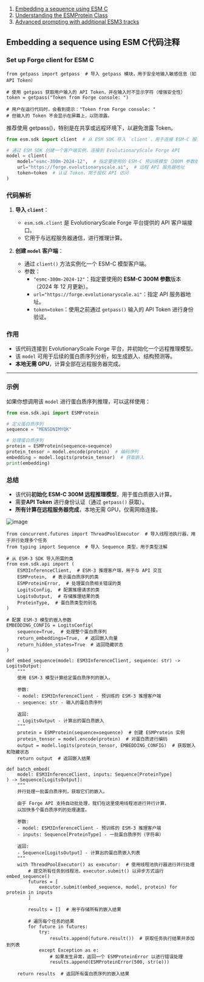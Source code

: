 1. [Embedding a sequence using ESM C](https://github.com/evolutionaryscale/esm/blob/main/cookbook/tutorials/2_embed.ipynb)  
2. [Understanding the ESMProtein Class](https://github.com/evolutionaryscale/esm/blob/main/cookbook/tutorials/1_esmprotein.ipynb)  
3. [Advanced prompting with additional ESM3 tracks](https://github.com/evolutionaryscale/esm/blob/main/cookbook/tutorials/4_forge_generate.ipynb)  
## Embedding a sequence using ESM C代码注释
### Set up Forge client for ESM C
```
from getpass import getpass  # 导入 getpass 模块，用于安全地输入敏感信息（如 API Token）

# 使用 getpass 获取用户输入的 API Token，并在输入时不显示字符（增强安全性）
token = getpass("Token from Forge console: ")

# 用户在运行代码时，会看到提示："Token from Forge console: "
# 但输入的 Token 不会显示在屏幕上，以防泄露。

```
推荐使用 getpass()，特别是在共享或远程环境下，以避免泄露 Token。    


```python
from esm.sdk import client  # 从 ESM SDK 导入 `client`，用于连接 ESM-C 服务器

# 通过 ESM SDK 创建一个客户端实例，连接到 EvolutionaryScale Forge API
model = client(
    model="esmc-300m-2024-12",  # 指定要使用的 ESM-C 预训练模型（300M 参数版本，2024 年 12 月版本）
    url="https://forge.evolutionaryscale.ai",  # 远程 API 服务器地址
    token=token  # 认证 Token，用于授权 API 访问
)
```

### **代码解析**
1. **导入 `client`**：  
   - `esm.sdk.client` 是 EvolutionaryScale Forge 平台提供的 API 客户端接口。
   - 它用于与远程服务器通信，进行推理计算。

2. **创建 `model` 客户端**：
   - 通过 `client()` 方法实例化一个 ESM-C 模型客户端。
   - 参数：
     - `"esmc-300m-2024-12"`：指定要使用的 **ESM-C 300M 参数**版本（2024 年 12 月更新）。
     - `url="https://forge.evolutionaryscale.ai"`：指定 API 服务器地址。
     - `token=token`：使用之前通过 `getpass()` 输入的 API Token 进行身份验证。

### **作用**
- 该代码连接到 EvolutionaryScale Forge 平台，并初始化一个远程推理模型。
- 该 `model` 可用于后续的蛋白质序列分析，如生成嵌入、结构预测等。
- **本地无需 GPU**，计算全部在远程服务器完成。

---

### **示例**
如果你想调用该 `model` 进行蛋白质序列推理，可以这样使用：
```python
from esm.sdk.api import ESMProtein

# 定义蛋白质序列
sequence = "MENSDNIMYQK"

# 处理蛋白质序列
protein = ESMProtein(sequence=sequence)
protein_tensor = model.encode(protein)  # 编码序列
embedding = model.logits(protein_tensor)  # 获取嵌入
print(embedding)
```

### **总结**
- 该代码**初始化 ESM-C 300M 远程推理模型**，用于蛋白质嵌入计算。
- 需要**API Token** 进行身份认证（通过 `getpass()` 获取）。
- **所有计算在远程服务器完成**，本地无需 GPU，仅需网络连接。

![image](https://github.com/user-attachments/assets/e2e53034-74cd-4fe4-8005-90248bcb9aff)  

```
from concurrent.futures import ThreadPoolExecutor  # 导入线程池执行器，用于并行处理多个任务
from typing import Sequence  # 导入 Sequence 类型，用于类型注解

# 从 ESM-3 SDK 导入所需的类
from esm.sdk.api import (
    ESM3InferenceClient,  # ESM-3 推理客户端，用于与 API 交互
    ESMProtein,  # 表示蛋白质序列的类
    ESMProteinError,  # 处理蛋白质相关错误的类
    LogitsConfig,  # 配置推理请求的类
    LogitsOutput,  # 存储推理结果的类
    ProteinType,  # 蛋白质类型的别名
)

# 配置 ESM-3 模型的嵌入参数
EMBEDDING_CONFIG = LogitsConfig(
    sequence=True,  # 处理整个蛋白质序列
    return_embeddings=True,  # 返回嵌入向量
    return_hidden_states=True  # 返回隐藏状态
)

def embed_sequence(model: ESM3InferenceClient, sequence: str) -> LogitsOutput:
    """
    使用 ESM-3 模型计算给定蛋白质序列的嵌入。
    
    参数:
    - model: ESM3InferenceClient - 预训练的 ESM-3 推理客户端
    - sequence: str - 输入的蛋白质序列
    
    返回:
    - LogitsOutput - 计算出的蛋白质嵌入
    """
    protein = ESMProtein(sequence=sequence)  # 创建 ESMProtein 实例
    protein_tensor = model.encode(protein)  # 对蛋白质进行编码
    output = model.logits(protein_tensor, EMBEDDING_CONFIG)  # 获取嵌入和隐藏状态
    return output  # 返回嵌入结果

def batch_embed(
    model: ESM3InferenceClient, inputs: Sequence[ProteinType]
) -> Sequence[LogitsOutput]:
    """
    并行处理一批蛋白质序列，获取它们的嵌入。

    由于 Forge API 支持自动批处理，我们在这里使用线程池进行并行计算，
    以加快多个蛋白质序列的处理速度。

    参数:
    - model: ESM3InferenceClient - 预训练的 ESM-3 推理客户端
    - inputs: Sequence[ProteinType] - 一批蛋白质序列（字符串）

    返回:
    - Sequence[LogitsOutput] - 计算出的蛋白质嵌入列表
    """
    with ThreadPoolExecutor() as executor:  # 使用线程池执行器进行并行处理
        # 提交所有任务到线程池，executor.submit() 以异步方式运行 embed_sequence()
        futures = [
            executor.submit(embed_sequence, model, protein) for protein in inputs
        ]
        
        results = []  # 用于存储所有的嵌入结果
        
        # 遍历每个任务的结果
        for future in futures:
            try:
                results.append(future.result())  # 获取任务执行结果并添加到列表
            except Exception as e:
                # 如果发生异常，返回一个 ESMProteinError 以进行错误处理
                results.append(ESMProteinError(500, str(e)))
    
    return results  # 返回所有蛋白质序列的嵌入结果


```
